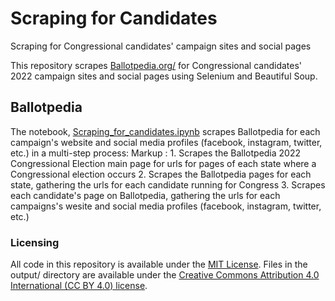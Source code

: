 # Scraping for Candidates
 Scraping for Congressional candidates' campaign sites and social pages

This repository scrapes [Ballotpedia.org/](https://www.ballotpedia.org/) for Congressional candidates' 2022 campaign sites and social pages using Selenium and Beautiful Soup. 


## Ballotpedia 

The notebook, [Scraping_for_candidates.ipynb](Scraping_for_candidates.ipynb) scrapes Ballotpedia for each campaign's website and social media profiles (facebook, instagram, twitter, etc.) in  a multi-step process:
Markup : 1. Scrapes the Ballotpedia 2022 Congressional Election main page for urls for pages of each state where a Congressional election occurs
         2. Scrapes the Ballotpedia pages for each state, gathering the urls for each candidate running for Congress
         3. Scrapes each candidate's page on Ballotpedia, gathering the urls for each campaigns's wesite and social media profiles (facebook, instagram, twitter, etc.)
 
### Licensing
All code in this repository is available under the [MIT License](https://opensource.org/licenses/MIT). Files in the output/ directory are available under the [Creative Commons Attribution 4.0 International (CC BY 4.0) license](https://creativecommons.org/licenses/by/4.0/).

